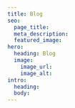 ```yaml
---
title: Blog
seo:
  page_title:
  meta_description:
  featured_image:
hero:
  heading: Blog
  image:
    image_url:
    image_alt:
intro:
  heading:
  body:
---
```

